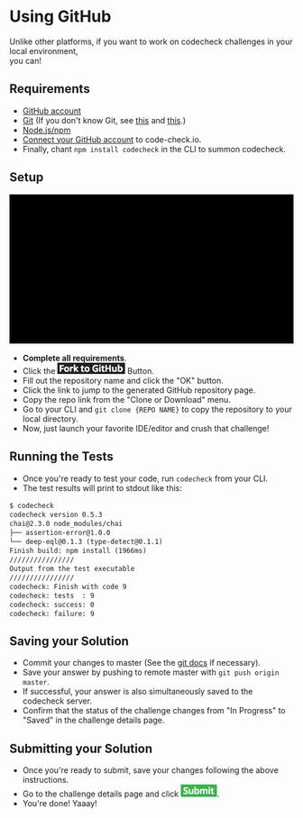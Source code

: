 # Using GitHub
Unlike other platforms, if you want to work on codecheck challenges in your local environment,  
you can!  

## Requirements
- <a href="https://github.com/join" target="_blank"> GitHub account</a>
- <a href="https://git-scm.com/" target="_blank">Git</a> (If you don't know Git, see <a href="https://try.github.io/" target="_blank">this</a> and <a href="https://git-scm.com/doc" target="_blank">this</a>.)
- <a href="https://nodejs.org/en/download/" target="_blank">Node.js/npm</a>
- <a href=
"https://app.code-check.io/settings/social" target="_blank">Connect your GitHub account</a> to code-check.io.
- Finally, chant `npm install codecheck` in the CLI to summon codecheck.

## Setup

![Setting up your challenge locally with GitHub](images/start_challenge_github.gif)

- **Complete all requirements**.
- Click the ![Fork to / Open with GitHub](images/open_github.png) Button.
- Fill out the repository name and click the "OK" button.
- Click the link to jump to the generated GitHub repository page.
- Copy the repo link from the "Clone or Download" menu.
- Go to your CLI and `git clone {REPO NAME}` to copy the repository to your local directory.
- Now, just launch your favorite IDE/editor and crush that challenge!

## Running the Tests

- Once you're ready to test your code, run `codecheck` from your CLI.
- The test results will print to stdout like this:
```
$ codecheck
codecheck version 0.5.3
chai@2.3.0 node_modules/chai
├── assertion-error@1.0.0
└── deep-eql@0.1.3 (type-detect@0.1.1)
Finish build: npm install (1966ms)
////////////////
Output from the test executable
////////////////
codecheck: Finish with code 9
codecheck: tests  : 9
codecheck: success: 0
codecheck: failure: 9
```

## Saving your Solution
- Commit your changes to master (See the <a href="https://git-scm.com/book/en/v2/Git-Basics-Recording-Changes-to-the-Repository" target="_blank">git docs</a> if necessary).
- Save your answer by pushing to remote master with `git push origin master`.
- If successful, your answer is also simultaneously saved to the codecheck server.  
- Confirm that the status of the challenge changes from "In Progress" to "Saved" in the challenge details page.

## Submitting your Solution
- Once you're ready to submit, save your changes following the above instructions.
- Go to the challenge details page and click ![submit](images/submit.png).
- You're done! Yaaay!

